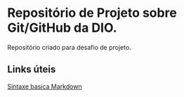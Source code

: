 # Repositório de Projeto sobre Git/GitHub da DIO.
Repositório criado para desafio de projeto.

## Links úteis
[Sintaxe basica Markdown](https://www.markdownguide.org/basic-syntax/)
